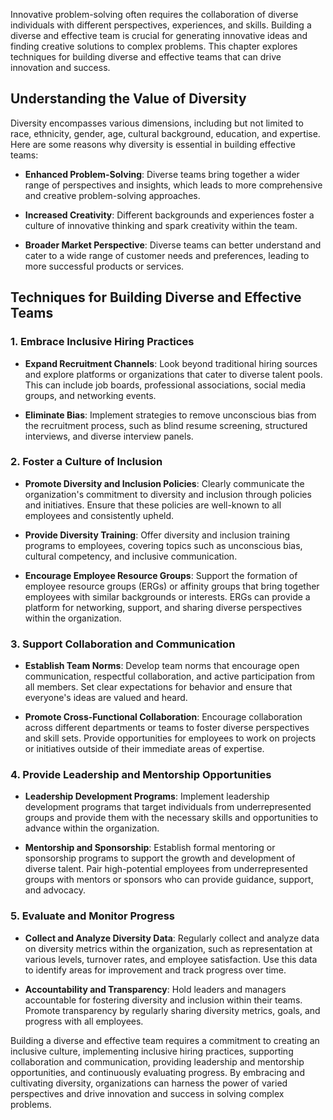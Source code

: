 
Innovative problem-solving often requires the collaboration of diverse individuals with different perspectives, experiences, and skills. Building a diverse and effective team is crucial for generating innovative ideas and finding creative solutions to complex problems. This chapter explores techniques for building diverse and effective teams that can drive innovation and success.

Understanding the Value of Diversity
------------------------------------

Diversity encompasses various dimensions, including but not limited to race, ethnicity, gender, age, cultural background, education, and expertise. Here are some reasons why diversity is essential in building effective teams:

* **Enhanced Problem-Solving**: Diverse teams bring together a wider range of perspectives and insights, which leads to more comprehensive and creative problem-solving approaches.

* **Increased Creativity**: Different backgrounds and experiences foster a culture of innovative thinking and spark creativity within the team.

* **Broader Market Perspective**: Diverse teams can better understand and cater to a wide range of customer needs and preferences, leading to more successful products or services.

Techniques for Building Diverse and Effective Teams
---------------------------------------------------

### 1. Embrace Inclusive Hiring Practices

* **Expand Recruitment Channels**: Look beyond traditional hiring sources and explore platforms or organizations that cater to diverse talent pools. This can include job boards, professional associations, social media groups, and networking events.

* **Eliminate Bias**: Implement strategies to remove unconscious bias from the recruitment process, such as blind resume screening, structured interviews, and diverse interview panels.

### 2. Foster a Culture of Inclusion

* **Promote Diversity and Inclusion Policies**: Clearly communicate the organization's commitment to diversity and inclusion through policies and initiatives. Ensure that these policies are well-known to all employees and consistently upheld.

* **Provide Diversity Training**: Offer diversity and inclusion training programs to employees, covering topics such as unconscious bias, cultural competency, and inclusive communication.

* **Encourage Employee Resource Groups**: Support the formation of employee resource groups (ERGs) or affinity groups that bring together employees with similar backgrounds or interests. ERGs can provide a platform for networking, support, and sharing diverse perspectives within the organization.

### 3. Support Collaboration and Communication

* **Establish Team Norms**: Develop team norms that encourage open communication, respectful collaboration, and active participation from all members. Set clear expectations for behavior and ensure that everyone's ideas are valued and heard.

* **Promote Cross-Functional Collaboration**: Encourage collaboration across different departments or teams to foster diverse perspectives and skill sets. Provide opportunities for employees to work on projects or initiatives outside of their immediate areas of expertise.

### 4. Provide Leadership and Mentorship Opportunities

* **Leadership Development Programs**: Implement leadership development programs that target individuals from underrepresented groups and provide them with the necessary skills and opportunities to advance within the organization.

* **Mentorship and Sponsorship**: Establish formal mentoring or sponsorship programs to support the growth and development of diverse talent. Pair high-potential employees from underrepresented groups with mentors or sponsors who can provide guidance, support, and advocacy.

### 5. Evaluate and Monitor Progress

* **Collect and Analyze Diversity Data**: Regularly collect and analyze data on diversity metrics within the organization, such as representation at various levels, turnover rates, and employee satisfaction. Use this data to identify areas for improvement and track progress over time.

* **Accountability and Transparency**: Hold leaders and managers accountable for fostering diversity and inclusion within their teams. Promote transparency by regularly sharing diversity metrics, goals, and progress with all employees.

Building a diverse and effective team requires a commitment to creating an inclusive culture, implementing inclusive hiring practices, supporting collaboration and communication, providing leadership and mentorship opportunities, and continuously evaluating progress. By embracing and cultivating diversity, organizations can harness the power of varied perspectives and drive innovation and success in solving complex problems.
